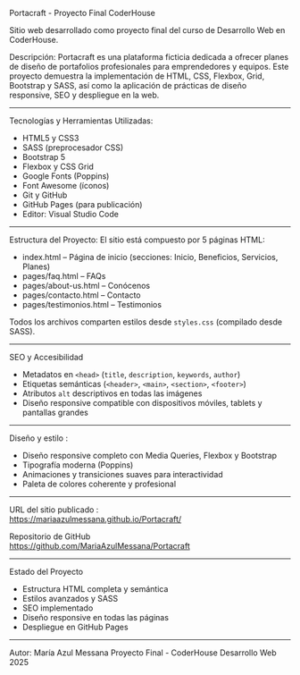 Portacraft - Proyecto Final CoderHouse

Sitio web desarrollado como proyecto final del curso de Desarrollo Web en CoderHouse.

Descripción:
Portacraft es una plataforma ficticia dedicada a ofrecer planes de diseño de portafolios profesionales para emprendedores y equipos. Este proyecto demuestra la implementación de HTML, CSS, Flexbox, Grid, Bootstrap y SASS, así como la aplicación de prácticas de diseño responsive, SEO y despliegue en la web.

---

Tecnologías y Herramientas Utilizadas:
- HTML5 y CSS3
- SASS (preprocesador CSS)
- Bootstrap 5
- Flexbox y CSS Grid
- Google Fonts (Poppins)
- Font Awesome (íconos)
- Git y GitHub
- GitHub Pages (para publicación)
- Editor: Visual Studio Code

---

Estructura del Proyecto:
El sitio está compuesto por 5 páginas HTML:
- index.html – Página de inicio (secciones: Inicio, Beneficios, Servicios, Planes)
- pages/faq.html – FAQs
- pages/about-us.html – Conócenos
- pages/contacto.html – Contacto
- pages/testimonios.html – Testimonios

Todos los archivos comparten estilos desde `styles.css` (compilado desde SASS).

---

 SEO y Accesibilidad 
- Metadatos en `<head>` (`title`, `description`, `keywords`, `author`)
- Etiquetas semánticas (`<header>`, `<main>`, `<section>`, `<footer>`)
- Atributos `alt` descriptivos en todas las imágenes
- Diseño responsive compatible con dispositivos móviles, tablets y pantallas grandes

---

Diseño y estilo :
- Diseño responsive completo con Media Queries, Flexbox y Bootstrap
- Tipografía moderna (Poppins)
- Animaciones y transiciones suaves para interactividad
- Paleta de colores coherente y profesional

---

URL del sitio publicado :  
https://mariaazulmessana.github.io/Portacraft/

Repositorio de GitHub  
https://github.com/MariaAzulMessana/Portacraft

---

Estado del Proyecto
- Estructura HTML completa y semántica  
- Estilos avanzados y SASS  
- SEO implementado  
- Diseño responsive en todas las páginas  
- Despliegue en GitHub Pages

---

Autor:
María Azul Messana 
Proyecto Final - CoderHouse Desarrollo Web  
2025
